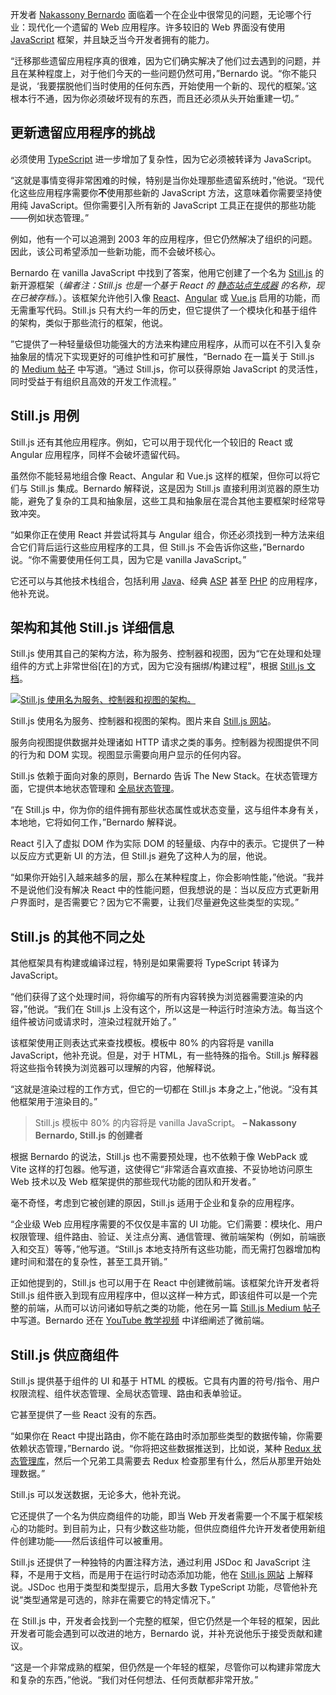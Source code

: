 开发者 [Nakassony Bernardo](https://www.linkedin.com/in/nakassony-bernardo-8392879a/) 面临着一个在企业中很常见的问题，无论哪个行业：现代化一个遗留的 Web 应用程序。许多较旧的 Web 界面没有使用 [JavaScript](https://thenewstack.io/introduction-to-javascript/) 框架，并且缺乏当今开发者拥有的能力。

“迁移那些遗留应用程序真的很难，因为它们确实解决了他们过去遇到的问题，并且在某种程度上，对于他们今天的一些问题仍然可用，”Bernardo 说。“你不能只是说，‘我要摆脱他们当时使用的任何东西，开始使用一个新的、现代的框架。’这根本行不通，因为你必须破坏现有的东西，而且还必须从头开始重建一切。”

## 更新遗留应用程序的挑战

必须使用 [TypeScript](https://thenewstack.io/typescript-5-5-faster-smarter-and-more-powerful/) 进一步增加了复杂性，因为它必须被转译为 JavaScript。

“这就是事情变得非常困难的时候，特别是当你处理那些遗留系统时，”他说。“现代化这些应用程序需要你**不**使用那些新的 JavaScript 方法，这意味着你需要坚持使用纯 JavaScript。但你需要引入所有新的 JavaScript 工具正在提供的那些功能——例如状态管理。”

例如，他有一个可以追溯到 2003 年的应用程序，但它仍然解决了组织的问题。因此，该公司希望添加一些新功能，而不会破坏核心。

Bernardo 在 vanilla JavaScript 中找到了答案，他用它创建了一个名为 [Still.js](https://github.com/still-js/core) 的新开源框架（*编者注：Still.js 也是一个基于 React 的 [静态站点生成器](https://thenewstack.io/nue-a-new-static-site-generator-taking-on-next-js/) 的名称，现在已被存档。*）。该框架允许他引入像 [React](https://thenewstack.io/remix-3-and-the-end-of-react-centric-architectures/)、[Angular](https://thenewstack.io/angular-v20-advances-zoneless-adds-support-for-ai-development/) 或 [Vue.js](https://thenewstack.io/a-peek-at-whats-next-for-vue/) 启用的功能，而无需重写代码。Still.js 只有大约一年的历史，但它提供了一个模块化和基于组件的架构，类似于那些流行的框架，他说。

”它提供了一种轻量级但功能强大的方法来构建应用程序，从而可以在不引入复杂抽象层的情况下实现更好的可维护性和可扩展性，“Bernado 在一篇关于 Still.js 的 [Medium 帖子](https://medium.com/@sonybernardo/still-js-a-way-to-leverage-vanilla-javascript-for-complex-and-enterprise-level-web-development-34cd1c555061) 中写道。“通过 Still.js，你可以获得原始 JavaScript 的灵活性，同时受益于有组织且高效的开发工作流程。”

## Still.js 用例

Still.js 还有其他应用程序。例如，它可以用于现代化一个较旧的 React 或 Angular 应用程序，同样不会破坏遗留代码。

虽然你不能轻易地组合像 React、Angular 和 Vue.js 这样的框架，但你可以将它们与 Still.js 集成。Bernardo 解释说，这是因为 Still.js 直接利用浏览器的原生功能，避免了复杂的工具和抽象层，这些工具和抽象层在混合其他主要框架时经常导致冲突。

“如果你正在使用 React 并尝试将其与 Angular 组合，你还必须找到一种方法来组合它们背后运行这些应用程序的工具，但 Still.js 不会告诉你这些，”Bernardo 说。“你不需要使用任何工具，因为它是 vanilla JavaScript。”

它还可以与其他技术栈组合，包括利用 [Java](https://thenewstack.io/introduction-to-java-programming-language/)、经典 [ASP](https://dotnet.microsoft.com/en-us/apps/aspnet) 甚至 [PHP](https://thenewstack.io/the-herd-is-strong-php-and-its-developer-ecosystem-at-30/) 的应用程序，他补充说。

## 架构和其他 Still.js 详细信息

Still.js 使用其自己的架构方法，称为服务、控制器和视图，因为“它在处理和处理组件的方式上非常世俗[在]的方式，因为它没有捆绑/构建过程”，根据 [Still.js 文档](https://still-js.github.io/stilljs-site/architecture/)。

[![Still.js 使用名为服务、控制器和视图的架构。](https://cdn.thenewstack.io/media/2025/07/394b5b87-scv-architecture.png)](https://cdn.thenewstack.io/media/2025/07/394b5b87-scv-architecture.png)

Still.js 使用名为服务、控制器和视图的架构。图片来自 [Still.js 网站](https://still-js.github.io/stilljs-site/)。

服务向视图提供数据并处理诸如 HTTP 请求之类的事务。控制器为视图提供不同的行为和 DOM 实现。视图显示需要向用户显示的任何内容。

Still.js 依赖于面向对象的原则，Bernardo 告诉 The New Stack。在状态管理方面，它提供本地状态管理和 [全局状态管理](https://thenewstack.io/how-to-simplify-global-state-management-in-react-using-jotai/)。

“在 Still.js 中，你为你的组件拥有那些状态属性或状态变量，这与组件本身有关，本地地，它将如何工作，”Bernardo 解释说。

React 引入了虚拟 DOM 作为实际 DOM 的轻量级、内存中的表示。它提供了一种以反应方式更新 UI 的方法，但 Still.js 避免了这种人为的层，他说。

“如果你开始引入越来越多的层，那么在某种程度上，你会影响性能，”他说。“我并不是说他们没有解决 React 中的性能问题，但我想说的是：当以反应方式更新用户界面时，是否需要它？因为它不需要，让我们尽量避免这些类型的实现。”

## Still.js 的其他不同之处

其他框架具有构建或编译过程，特别是如果需要将 TypeScript 转译为 JavaScript。

“他们获得了这个处理时间，将你编写的所有内容转换为浏览器需要渲染的内容，”他说。“我们在 Still.js 上没有这个，所以这是一种运行时渲染方法。每当这个组件被访问或请求时，渲染过程就开始了。”

该框架使用正则表达式来查找模板。模板中 80% 的内容将是 vanilla JavaScript，他补充说。但是，对于 HTML，有一些特殊的指令。Still.js 解释器将这些指令转换为浏览器可以理解的内容，他解释说。

“这就是渲染过程的工作方式，但它的一切都在 Still.js 本身之上，”他说。“没有其他框架用于渲染目的。”

> Still.js 模板中 80% 的内容将是 vanilla JavaScript。
> **– Nakassony Bernardo, Still.js 的创建者**

根据 Bernardo 的说法，Still.js 也不需要预处理，也不依赖于像 WebPack 或 Vite 这样的打包器。他写道，这使得它“非常适合喜欢直接、不妥协地访问原生 Web 技术以及 Web 框架提供的那些现代功能的团队和开发者。”

毫不奇怪，考虑到它被创建的原因，Still.js 适用于企业和复杂的应用程序。

“企业级 Web 应用程序需要的不仅仅是丰富的 UI 功能。它们需要：模块化、用户权限管理、组件路由、验证、关注点分离、通信管理、微前端架构（例如，前端嵌入和交互）等等，”他写道。“Still.js 本地支持所有这些功能，而无需打包器增加构建时间和潜在的复杂性，甚至工具开销。”

正如他提到的，Still.js 也可以用于在 React 中创建微前端。该框架允许开发者将 Still.js 组件嵌入到现有应用程序中，但以这样一种方式，即该组件可以是一个完整的前端，从而可以访问诸如导航之类的功能，他在另一篇 [Still.js Medium 帖子](https://medium.com/@sonybernardo/rethinking-microfrontend-architecture-combining-still-js-f24862358847) 中写道。Bernardo 还在 [YouTube 教学视频](https://www.youtube.com/watch?v=8dPNkNhpbkc) 中详细阐述了微前端。

## Still.js 供应商组件

Still.js 提供基于组件的 UI 和基于 HTML 的模板。它具有内置的符号/指令、用户权限流程、组件状态管理、全局状态管理、路由和表单验证。

它甚至提供了一些 React 没有的东西。

“如果你在 React 中提出路由，你不能在路由时添加那些类型的数据传输，你需要依赖状态管理，”Bernardo 说。“你将把这些数据推送到，比如说，某种 [Redux 状态管理库](https://redux.js.org/)，然后一个兄弟工具需要去 Redux 检查那里有什么，然后从那里开始处理数据。”

Still.js 可以发送数据，无论多大，他补充说。

它还提供了一个名为供应商组件的功能，即当 Web 开发者需要一个不属于框架核心的功能时。到目前为止，只有少数这些功能，但供应商组件允许开发者使用新组件创建功能——然后该组件可以被重用。

Still.js 还提供了一种独特的内置注释方法，通过利用 JSDoc 和 JavaScript 注释，不是用于文档，而是用于在运行时动态添加功能，他在 [Still.js 网站](https://still-js.github.io/stilljs-site/) 上解释说。JSDoc 也用于类型和类型提示，启用大多数 TypeScript 功能，尽管他补充说“类型通常是可选的，除非在需要它的特定情况下。”

在 Still.js 中，开发者会找到一个完整的框架，但它仍然是一个年轻的框架，因此开发者可能会遇到可以改进的地方，Bernardo 说，并补充说他乐于接受贡献和建议。

“这是一个非常成熟的框架，但仍然是一个年轻的框架，尽管你可以构建非常庞大和复杂的东西，”他说。“我们对任何想法、任何贡献都非常开放。”